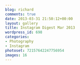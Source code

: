 ```yaml
---
blog: richard
comments: true
date: 2013-03-31 21:50:12+00:00
layout: gallery
title: Instagram Digest Mar 2013
wordpress_id: 698
categories:
- Photography
- Instagram
photoset: 72157642247756954
images: 16
---
```


